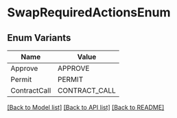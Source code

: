 # SwapRequiredActionsEnum

## Enum Variants

| Name | Value |
|---- | -----|
| Approve | APPROVE |
| Permit | PERMIT |
| ContractCall | CONTRACT_CALL |


[[Back to Model list]](../README.md#documentation-for-models) [[Back to API list]](../README.md#documentation-for-api-endpoints) [[Back to README]](../README.md)


